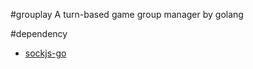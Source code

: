 #grouplay
A turn-based game group manager by golang

#dependency
* [sockjs-go](https://github.com/igm/sockjs-go/tree/v2/sockjs)
